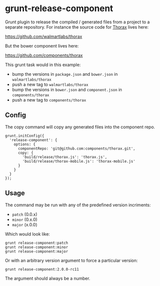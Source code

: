# grunt-release-component

Grunt plugin to release the compiled / generated files from a project to a separate repository. For instance the source code for [Thorax](http://thoraxjs.org) lives here:

https://github.com/walmartlabs/thorax

But the bower component lives here:

https://github.com/components/thorax

This grunt task would in this example:

- bump the versions in `package.json` and `bower.json` in `walmartlabs/thorax`
- push a new tag to `walmartlabs/thorax`
- bump the versions in `bower.json` and `component.json` in `components/thorax`
- push a new tag to `components/thorax`

## Config

The copy command will copy any generated files into the component repo.

    grunt.initConfig({
      'release-component': {
        options: {
          componentRepo: 'git@github.com:components/thorax.git',
          copy: {
            'build/release/thorax.js': 'thorax.js',
            'build/release/thorax-mobile.js': 'thorax-mobile.js'
          }
        }
      }
    });

## Usage

The command may be run with any of the predefined version incriments:

- `patch` (0.0.x)
- `minor` (0.x.0)
- `major` (x.0.0)

Which would look like:

    grunt release-component:patch
    grunt release-component:minor
    grunt release-component:major

Or with an arbitrary version argument to force a particular version:

    grunt release-component:2.0.0-rc11

The argument should always be a number.
